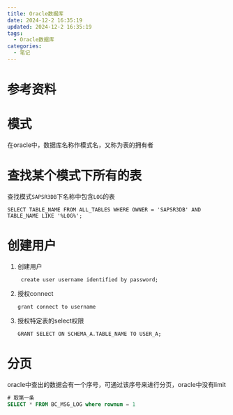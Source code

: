 ```yaml
---
title: Oracle数据库
date: 2024-12-2 16:35:19
updated: 2024-12-2 16:35:19
tags:
  - Oracle数据库
categories:
  - 笔记
---
```


# 参考资料

# 模式

在oracle中，数据库名称作模式名，又称为表的拥有者

# 查找某个模式下所有的表

查找模式`SAPSR3DB`下名称中包含`LOG`的表

```
SELECT TABLE_NAME FROM ALL_TABLES WHERE OWNER = 'SAPSR3DB' AND TABLE_NAME LIKE '%LOG%';
```

# 创建用户

1. 创建用户

    ` create user username identified by password;`

2. 授权connect

    `grant connect to username`

3. 授权特定表的select权限

    `GRANT SELECT ON SCHEMA_A.TABLE_NAME TO USER_A; `

# 分页

oracle中查出的数据会有一个序号，可通过该序号来进行分页，oracle中没有limit

```sql
# 取第一条
SELECT * FROM BC_MSG_LOG where rownum = 1
```

